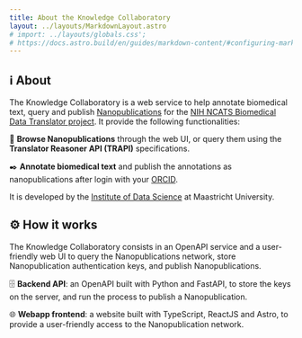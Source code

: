 ```yaml
---
title: About the Knowledge Collaboratory
layout: ../layouts/MarkdownLayout.astro
# import: ../layouts/globals.css';
# https://docs.astro.build/en/guides/markdown-content/#configuring-markdown-and-mdx
---
```


## ℹ️ About

The Knowledge Collaboratory is a web service to help annotate biomedical text, query and publish [Nanopublications](https://nanopub.net/) for the [NIH NCATS Biomedical Data Translator project](https://ncats.nih.gov/translator). It provide the following functionalities:

🔎 **Browse Nanopublications** through the web UI, or query them using the **Translator Reasoner API (TRAPI)** specifications.

✒️ **Annotate biomedical text** and publish the annotations as nanopublications after login with your [ORCID](https://orcid.org/).

It is developed by the [Institute of Data Science](https://www.maastrichtuniversity.nl/research/institute-data-science) at Maastricht University.

<!-- <br/> -->

## ⚙️ How it works

The Knowledge Collaboratory consists in an OpenAPI service and a  user-friendly web UI to query the Nanopublications network, store  Nanopublication authentication keys, and publish Nanopublications.

🗄️ **Backend API**: an OpenAPI built with Python and FastAPI, to store the keys on the server, and run the process to publish a Nanopublication.

🌐 **Webapp frontend**: a website built with TypeScript, ReactJS and Astro, to provide a user-friendly access to the Nanopublication network.